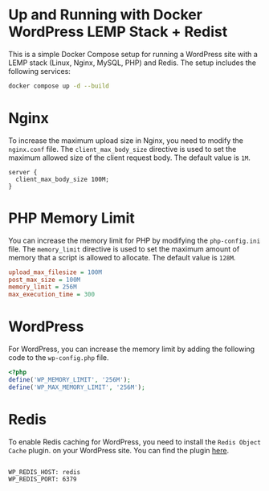# Up and Running with Docker WordPress LEMP Stack + Redist

This is a simple Docker Compose setup for running a WordPress site with a LEMP stack (Linux, Nginx, MySQL, PHP) and Redis. The setup includes the following services:

```sh
docker compose up -d --build
```

# Nginx

To increase the maximum upload size in Nginx, you need to modify the `nginx.conf` file. The `client_max_body_size` directive is used to set the maximum allowed size of the client request body. The default value is `1M`.

```nginx
server {
  client_max_body_size 100M;
}
```

# PHP Memory Limit

You can increase the memory limit for PHP by modifying the `php-config.ini` file. The `memory_limit` directive is used to set the maximum amount of memory that a script is allowed to allocate. The default value is `128M`.

```ini
upload_max_filesize = 100M
post_max_size = 100M
memory_limit = 256M
max_execution_time = 300
```

# WordPress

For WordPress, you can increase the memory limit by adding the following code to the `wp-config.php` file.

```php
<?php
define('WP_MEMORY_LIMIT', '256M');
define('WP_MAX_MEMORY_LIMIT', '256M');
```

# Redis

To enable Redis caching for WordPress, you need to install the `Redis Object Cache` plugin. on your WordPress site. You can find the plugin [here](https://wordpress.org/plugins/redis-cache/).

```env

WP_REDIS_HOST: redis
WP_REDIS_PORT: 6379

```
